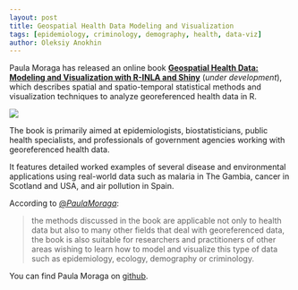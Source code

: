 ```yaml
---
layout: post
title: Geospatial Health Data Modeling and Visualization
tags: [epidemiology, criminology, demography, health, data-viz]
author: Oleksiy Anokhin
---
```


Paula Moraga has released an online book 
[**Geospatial Health Data: Modeling and Visualization with R-INLA and Shiny**](https://paula-moraga.github.io/book-geospatial/index.html) 
(_under development_), which describes spatial and spatio-temporal statistical methods and visualization techniques to analyze georeferenced health data in R.

[![](https://paula-moraga.github.io/book-geospatial/img/bbimg.png)](https://paula-moraga.github.io/book-geospatial/index.html)

The book is primarily aimed at epidemiologists, biostatisticians, public health specialists, and professionals of government agencies working with georeferenced health data.

It features detailed worked examples of several disease and environmental applications using real-world data such as 
malaria in The Gambia, cancer in Scotland and USA, and air pollution in Spain. 

According to [@_PaulaMoraga_](https://twitter.com/_PaulaMoraga_):

> the methods discussed in the book are applicable not only to health data but also to many other fields that deal with georeferenced data, the book is also suitable for researchers and practitioners of other areas wishing to learn how to model and visualize this type of data such as epidemiology, ecology, demography or criminology.

You can  find Paula Moraga on [github](https://paula-moraga.github.io/).





